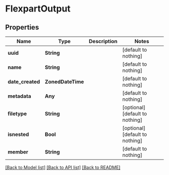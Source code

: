 # FlexpartOutput


## Properties
Name | Type | Description | Notes
------------ | ------------- | ------------- | -------------
**uuid** | **String** |  | [default to nothing]
**name** | **String** |  | [default to nothing]
**date_created** | **ZonedDateTime** |  | [default to nothing]
**metadata** | **Any** |  | [default to nothing]
**filetype** | **String** |  | [optional] [default to nothing]
**isnested** | **Bool** |  | [optional] [default to nothing]
**member** | **String** |  | [default to nothing]


[[Back to Model list]](../README.md#models) [[Back to API list]](../README.md#api-endpoints) [[Back to README]](../README.md)


